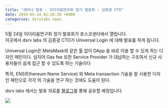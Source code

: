 ```yaml
---
title: "세미나 발표 - 이더리움연구회 정기 발표회 : 김종광 CTO"
date: 2019-05-24 02:26:28 +0900
categories: dsrvlabs news
---
```

5월 24일 이더리움연구회 정기 발표회가 포스코센터에서 열립니다.  
이곳에서 dsrv labs 의 김종광 CTO가 Universal Login 에 대해 발표를 하게 됩니다.

Universal Login은
MetaMask와 같은 툴 없이 DApp 을 바로 이용 할 수 있게 하는 디자인 패턴이다. 심지어 Gas fee 또한 Service Provider 가 대납하는 구조여서 신규 사용자들이 쉽게 접근 할 수 있도록 하는 기술이다

특히, ENS(Ethereum Name Service) 와 Meta transaction 기술을 잘 사용한 디자인 패턴으로 각각 의 기술을 연구 하는 것에도 도움이 된다.

dsrv labs 에서는 발표 자료를 [블로그](https://www.dsrvlabs.com/blog/)를 통해 공유할 예정입니다

<img src="../assets/img/post/이더리움연구회_5기_정기발표회_김종광.png">
